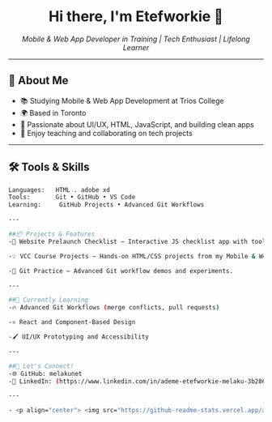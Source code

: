<h1 align="center">Hi there, I'm Etefworkie 👋</h1>
<p align="center">
  <i>Mobile & Web App Developer in Training | Tech Enthusiast | Lifelong Learner</i>
</p>

---

## 💼 About Me

- 📚 Studying Mobile & Web App Development at Trios College
- 🌍 Based in Toronto
- 🎯 Passionate about UI/UX, HTML, JavaScript, and building clean apps
- 🤝 Enjoy teaching and collaborating on tech projects

---

## 🛠️ Tools & Skills

```bash
Languages:   HTML . adobe xd
Tools:       Git • GitHub • VS Code
Learning:     GitHub Projects • Advanced Git Workflows

---

##📦 Projects & Features
-🧪 Website Prelaunch Checklist – Interactive JS checklist app with tooltips and drag-and-drop features.

-💡 VCC Course Projects – Hands-on HTML/CSS projects from my Mobile & Web App Dev program.

-🔧 Git Practice – Advanced Git workflow demos and experiments.

---

##🧠 Currently Learning
-🔥 Advanced Git Workflows (merge conflicts, pull requests)

-⚛️ React and Component-Based Design

-🖌️ UI/UX Prototyping and Accessibility

---

##📣 Let's Connect!
-🌐 GitHub: melakunet
-💼 LinkedIn: (https://www.linkedin.com/in/ademe-etefworkie-melaku-3b286b2b5/)

---

- <p align="center"> <img src="https://github-readme-stats.vercel.app/api?username=melakunet&show_icons=true&theme=tokyonight" alt="GitHub Stats" /> </p> <p align="center"> <img src="https://github-readme-streak-stats.herokuapp.com/?user=melakunet&theme=tokyonight" /> </p> ```